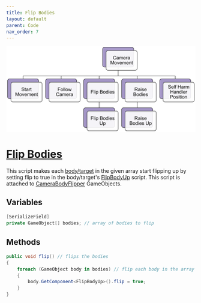 ```yaml
---
title: Flip Bodies
layout: default
parent: Code
nav_order: 7
---
```


![](./CameraMovementHierarchy.png)
# [Flip Bodies](https://github.com/joshberger5/Temptare/blob/second/Assets/FlipBodies.cs)
This script makes each [body/target](../prefabs.html#body) in the given array start flipping up by setting flip to true in the body/target's [FlipBodyUp](./FlipBodyUp.html) script. This script is attached to [CameraBodyFlipper](../prefabs.html#cameracolliders) GameObjects.

## Variables
```csharp
[SerializeField]
private GameObject[] bodies; // array of bodies to flip
```

## Methods
```csharp
public void flip() // flips the bodies
{
    foreach (GameObject body in bodies) // flip each body in the array
    {
        body.GetComponent<FlipBodyUp>().flip = true;
    }
}
```

